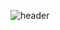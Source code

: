


![header](https://capsule-render.vercel.app/api?type=soft&color=0:4169e1,80:4169e1&section=header&text=JeHa%20Kim&fontSize=120)
